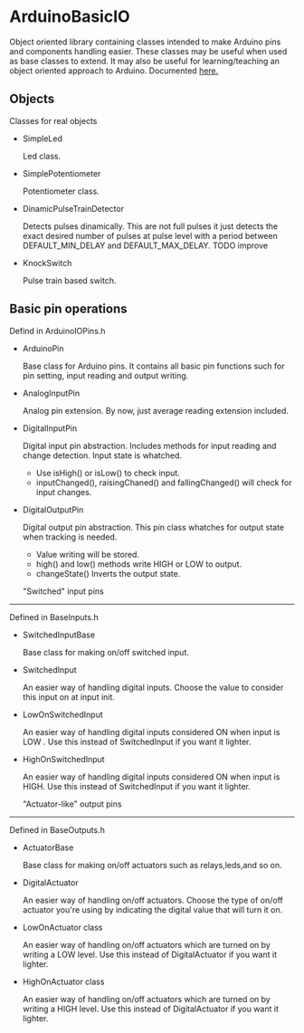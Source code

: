  ArduinoBasicIO
=================
 
Object oriented library containing classes intended to make Arduino pins and components handling easier. These classes may be useful when used as base classes to extend.
It may also be useful for learning/teaching an object oriented approach to Arduino.
Documented <a href="http://riggitt.github.io/ArduinoBasicIO">here.</a>


  Objects
-----------------------------------
Classes for real objects
* SimpleLed
  
  Led class.
  
* SimplePotentiometer
  
  Potentiometer class.

* DinamicPulseTrainDetector

  Detects pulses dinamically. This are not full pulses it just detects the exact desired number of pulses at pulse level with a period between DEFAULT_MIN_DELAY and DEFAULT_MAX_DELAY.
  TODO improve
  
* KnockSwitch
  
  Pulse train based switch. 
	
Basic pin operations
---------------------
Defind in ArduinoIOPins.h
* ArduinoPin 

  Base class for Arduino pins. It contains all basic pin functions such for pin setting, input reading and output writing.
 
* AnalogInputPin

  Analog pin extension. By now, just average reading extension included.
  
* DigitalInputPin

  Digital input pin abstraction. Includes methods for input reading and change detection. Input state is whatched.
  
  - Use isHigh() or isLow() to check input.
  - inputChanged(), raisingChaned() and fallingChanged() will check for input changes.
 
* DigitalOutputPin

  Digital output pin abstraction. This pin class whatches for output state when tracking is needed.
  
  - Value writing will be stored.
  - high() and low() methods write HIGH or LOW to output.
  - changeState() Inverts the output state.

  "Switched" input pins
-------------------------
Defined in BaseInputs.h

* SwitchedInputBase 
  
  Base class for making on/off switched input.
  
* SwitchedInput
  
  An easier way of handling digital inputs.	Choose the value to consider this input on at input init.
 
* LowOnSwitchedInput
  
  An easier way of handling digital inputs considered ON when input is LOW .
  Use this instead of SwitchedInput if you want it lighter.
 
* HighOnSwitchedInput
  
  An easier way of handling digital inputs considered ON when input is HIGH.
  Use this instead of SwitchedInput if you want it lighter.

 
  "Actuator-like" output pins
-----------------------------------
Defined in BaseOutputs.h
* ActuatorBase
  
  Base class for making on/off actuators such as relays,leds,and so on.
  
* DigitalActuator
  
  An easier way of handling on/off actuators. Choose the type of on/off actuator you're using by indicating the digital value that will turn it on.
 
* LowOnActuator class
  
  An easier way of handling on/off actuators which are turned on by writing a LOW level.
  Use this instead of DigitalActuator if you want it lighter.
 
* HighOnActuator class
  
  An easier way of handling on/off actuators which are turned on by writing a HIGH level. Use this instead of DigitalActuator if you want it lighter.
 





 
